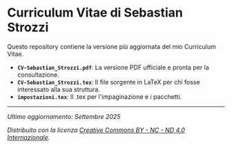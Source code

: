 # Curriculum Vitae di Sebastian Strozzi

Questo repository contiene la versione più aggiornata del mio Curriculum Vitae.


* **`CV-Sebastian_Strozzi.pdf`**: La versione PDF ufficiale e pronta per la consultazione.
* **`CV-Sebastian_Strozzi.tex`**: Il file sorgente in LaTeX per chi fosse interessato alla sua struttura.
* **`impostazioni.tex`**: Il .tex per l'impaginazione e i pacchetti.


---

*Ultimo aggiornamento: Settembre 2025*

*Distribuito con la licenza [Creative Commons BY - NC - ND 4.0 Internazionale](LICENSE).*
